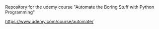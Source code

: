 Repository for the udemy course "Automate the Boring Stuff with Python Programming"

https://www.udemy.com/course/automate/
